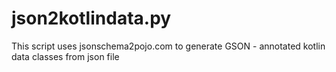 # json2kotlindata.py
This script uses jsonschema2pojo.com to generate GSON - annotated kotlin data classes from json file

